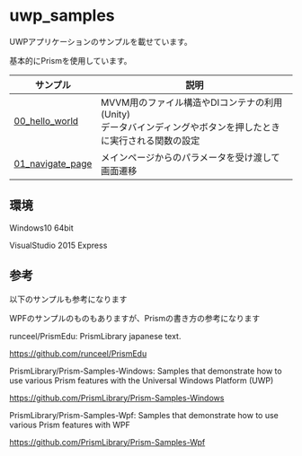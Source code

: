 # uwp_samples
UWPアプリケーションのサンプルを載せています。

基本的にPrismを使用しています。

| サンプル | 説明 |
-----------|-------------|
| [00_hello_world][0] | MVVM用のファイル構造やDIコンテナの利用(Unity)<br>データバインディングやボタンを押したときに実行される関数の設定
| [01_navigate_page][1] | メインページからのパラメータを受け渡して画面遷移


[0]: 00_hello_world/
[1]: 01_navigate_page/


## 環境
Windows10 64bit

VisualStudio 2015 Express

## 参考
以下のサンプルも参考になります

WPFのサンプルのものもありますが、Prismの書き方の参考になります

runceel/PrismEdu: PrismLibrary japanese text.

https://github.com/runceel/PrismEdu

PrismLibrary/Prism-Samples-Windows: Samples that demonstrate how to use various Prism features with the Universal Windows Platform (UWP)

https://github.com/PrismLibrary/Prism-Samples-Windows

PrismLibrary/Prism-Samples-Wpf: Samples that demonstrate how to use various Prism features with WPF

https://github.com/PrismLibrary/Prism-Samples-Wpf




